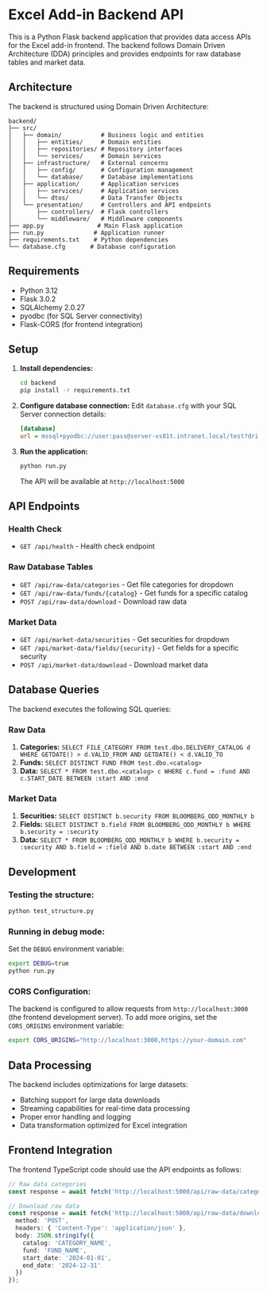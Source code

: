 # Excel Add-in Backend API

This is a Python Flask backend application that provides data access APIs for the Excel add-in frontend. The backend follows Domain Driven Architecture (DDA) principles and provides endpoints for raw database tables and market data.

## Architecture

The backend is structured using Domain Driven Architecture:

```
backend/
├── src/
│   ├── domain/           # Business logic and entities
│   │   ├── entities/     # Domain entities
│   │   ├── repositories/ # Repository interfaces
│   │   └── services/     # Domain services
│   ├── infrastructure/   # External concerns
│   │   ├── config/       # Configuration management
│   │   └── database/     # Database implementations
│   ├── application/      # Application services
│   │   ├── services/     # Application services
│   │   └── dtos/         # Data Transfer Objects
│   └── presentation/     # Controllers and API endpoints
│       ├── controllers/  # Flask controllers
│       └── middleware/   # Middleware components
├── app.py               # Main Flask application
├── run.py              # Application runner
├── requirements.txt    # Python dependencies
└── database.cfg       # Database configuration
```

## Requirements

- Python 3.12
- Flask 3.0.2
- SQLAlchemy 2.0.27
- pyodbc (for SQL Server connectivity)
- Flask-CORS (for frontend integration)

## Setup

1. **Install dependencies:**
   ```bash
   cd backend
   pip install -r requirements.txt
   ```

2. **Configure database connection:**
   Edit `database.cfg` with your SQL Server connection details:
   ```ini
   [database]
   url = mssql+pyodbc://user:pass@server-vs81t.intranet.local/test?driver=ODBC+Driver+17+for+SQL+Server
   ```

3. **Run the application:**
   ```bash
   python run.py
   ```

   The API will be available at `http://localhost:5000`

## API Endpoints

### Health Check
- `GET /api/health` - Health check endpoint

### Raw Database Tables
- `GET /api/raw-data/categories` - Get file categories for dropdown
- `GET /api/raw-data/funds/{catalog}` - Get funds for a specific catalog
- `POST /api/raw-data/download` - Download raw data

### Market Data
- `GET /api/market-data/securities` - Get securities for dropdown
- `GET /api/market-data/fields/{security}` - Get fields for a specific security
- `POST /api/market-data/download` - Download market data

## Database Queries

The backend executes the following SQL queries:

### Raw Data
1. **Categories:** `SELECT FILE_CATEGORY FROM test.dbo.DELIVERY_CATALOG d WHERE GETDATE() > d.VALID_FROM AND GETDATE() < d.VALID_TO`
2. **Funds:** `SELECT DISTINCT FUND FROM test.dbo.<catalog>`
3. **Data:** `SELECT * FROM test.dbo.<catalog> c WHERE c.fund = :fund AND c.START_DATE BETWEEN :start AND :end`

### Market Data
1. **Securities:** `SELECT DISTINCT b.security FROM BLOOMBERG_ODD_MONTHLY b`
2. **Fields:** `SELECT DISTINCT b.field FROM BLOOMBERG_ODD_MONTHLY b WHERE b.security = :security`
3. **Data:** `SELECT * FROM BLOOMBERG_ODD_MONTHLY b WHERE b.security = :security AND b.field = :field AND b.date BETWEEN :start AND :end`

## Development

### Testing the structure:
```bash
python test_structure.py
```

### Running in debug mode:
Set the `DEBUG` environment variable:
```bash
export DEBUG=true
python run.py
```

### CORS Configuration:
The backend is configured to allow requests from `http://localhost:3000` (the frontend development server). To add more origins, set the `CORS_ORIGINS` environment variable:
```bash
export CORS_ORIGINS="http://localhost:3000,https://your-domain.com"
```

## Data Processing

The backend includes optimizations for large datasets:
- Batching support for large data downloads
- Streaming capabilities for real-time data processing
- Proper error handling and logging
- Data transformation optimized for Excel integration

## Frontend Integration

The frontend TypeScript code should use the API endpoints as follows:

```typescript
// Raw data categories
const response = await fetch('http://localhost:5000/api/raw-data/categories');

// Download raw data
const response = await fetch('http://localhost:5000/api/raw-data/download', {
  method: 'POST',
  headers: { 'Content-Type': 'application/json' },
  body: JSON.stringify({
    catalog: 'CATEGORY_NAME',
    fund: 'FUND_NAME',
    start_date: '2024-01-01',
    end_date: '2024-12-31'
  })
});
```